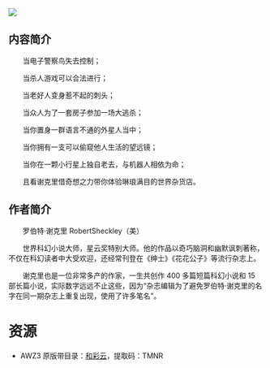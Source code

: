 ![](http://img3m0.ddimg.cn/59/7/28501070-1_u_3.jpg)

## 内容简介

　　当电子警察鸟失去控制；

　　当杀人游戏可以合法进行；

　　当老好人变身惹不起的刺头；

　　当众人为了一套房子参加一场大逃杀；

　　当你置身一群语言不通的外星人当中；

　　当你拥有一支可以偷窥他人生活的望远镜；

　　当你在一颗小行星上独自老去，与机器人相依为命；

　　且看谢克里借奇想之力带你体验琳琅满目的世界杂货店。

## 作者简介

　　罗伯特·谢克里 RobertSheckley（美）

　　世界科幻小说大师，星云奖特别大师。他的作品以奇巧脑洞和幽默讽刺著称，不仅在科幻读者中大受欢迎，还经常刊登在《绅士》《花花公子》等流行杂志上。

　　谢克里也是一位非常多产的作家，一生共创作 400 多篇短篇科幻小说和 15 部长篇小说，实际数字远远不止这些，因为“杂志编辑为了避免罗伯特·谢克里的名字在同一期杂志上重复出现，使用了许多笔名”。

# 资源

* AWZ3 原版带目录：[和彩云](https://caiyun.139.com/m/i?0n5CsMz3wX76k)，提取码：TMNR
